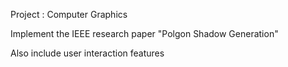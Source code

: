 Project : Computer Graphics

Implement the IEEE research paper "Polgon Shadow Generation"

Also include user interaction features
